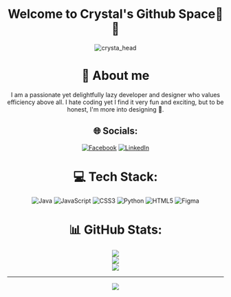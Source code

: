 <div align="center">
  <h1>Welcome to Crystal's Github Space👋🔮</h1>
  <img src="https://github.com/kristal-cy/kristal-cy/assets/148411458/4157a8c2-dc03-4042-98e4-53badecda04c" alt="crysta_head">
</div>

<div align="center">
  <h1>🌱 About me</h1>
  <p>I am a passionate yet delightfully lazy developer and designer who values efficiency above all. I hate coding yet I find it very fun and exciting, but to be honest, I'm more into designing 🤪. 
</p>




## 🌐 Socials:
[![Facebook](https://img.shields.io/badge/Facebook-%231877F2.svg?logo=Facebook&logoColor=white)](https://facebook.com/https://www.facebook.com/jadecrystal.sabadocerezo) [![LinkedIn](https://img.shields.io/badge/LinkedIn-%230077B5.svg?logo=linkedin&logoColor=white)](https://linkedin.com/in/https://www.linkedin.com/in/crystal-jade-cerezo-sabado/) 

# 💻 Tech Stack:
![Java](https://img.shields.io/badge/java-%23ED8B00.svg?style=for-the-badge&logo=openjdk&logoColor=white) ![JavaScript](https://img.shields.io/badge/javascript-%23323330.svg?style=for-the-badge&logo=javascript&logoColor=%23F7DF1E) ![CSS3](https://img.shields.io/badge/css3-%231572B6.svg?style=for-the-badge&logo=css3&logoColor=white) ![Python](https://img.shields.io/badge/python-3670A0?style=for-the-badge&logo=python&logoColor=ffdd54) ![HTML5](https://img.shields.io/badge/html5-%23E34F26.svg?style=for-the-badge&logo=html5&logoColor=white) ![Figma](https://img.shields.io/badge/figma-%23F24E1E.svg?style=for-the-badge&logo=figma&logoColor=white)
# 📊 GitHub Stats:
![](https://github-readme-stats.vercel.app/api?username=kristal-cy&theme=dark&hide_border=false&include_all_commits=false&count_private=false)<br/>
![](https://github-readme-streak-stats.herokuapp.com/?user=kristal-cy&theme=dark&hide_border=false)<br/>
![](https://github-readme-stats.vercel.app/api/top-langs/?username=kristal-cy&theme=dark&hide_border=false&include_all_commits=false&count_private=false&layout=compact)

---
[![](https://visitcount.itsvg.in/api?id=kristal-cy&icon=0&color=0)](https://visitcount.itsvg.in)

<!-- Proudly created with GPRM ( https://gprm.itsvg.in ) -->
